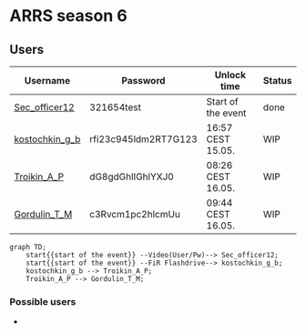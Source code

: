 # ARRS season 6

## Users
| Username | Password | Unlock time | Status |
|----------|----------|-------------|--------|
| [Sec_officer12](./Users/Sec_officer12.md) | 321654test | Start of the event | done |
| [kostochkin_g_b](./Users/kostochkin_g_b.md) | rfi23c945ldm2RT7G123 | 16:57 CEST 15.05. | WIP |
| [Troikin_A_P](./Users/Troikin_A_P.md) | dG8gdGhlIGhlYXJ0 | 08:26 CEST 16.05. | WIP |
| [Gordulin_T_M](./Users/Gordulin_T_M.md) | c3Rvcm1pc2hlcmUu | 09:44 CEST 16.05. | WIP |

```mermaid
graph TD;
    start{{start of the event}} --Video(User/Pw)--> Sec_officer12;
    start{{start of the event}} --FiR Flashdrive--> kostochkin_g_b;
    kostochkin_g_b --> Troikin_A_P;
    Troikin_A_P --> Gordulin_T_M;
```

### Possible users

- 
